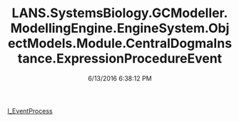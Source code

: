 ﻿---
title: LANS.SystemsBiology.GCModeller.ModellingEngine.EngineSystem.ObjectModels.Module.CentralDogmaInstance.ExpressionProcedureEvent
date: 6/13/2016 6:38:12 PM
---

[I_EventProcess](T-LANS.SystemsBiology.GCModeller.ModellingEngine.EngineSystem.ObjectModels.Module.CentralDogmaInstance.ExpressionProcedureEvent.I_EventProcess.html)
